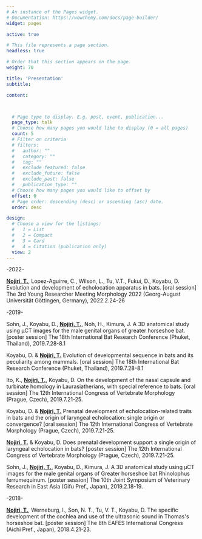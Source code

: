 ```yaml
---
# An instance of the Pages widget.
# Documentation: https://wowchemy.com/docs/page-builder/
widget: pages

active: true

# This file represents a page section.
headless: true

# Order that this section appears on the page.
weight: 70

title: 'Presentation'
subtitle:

content:



  # Page type to display. E.g. post, event, publication...
  page_type: talk
  # Choose how many pages you would like to display (0 = all pages)
  count: 5
  # Filter on criteria
  # filters:
  #   author: ""
  #   category: ""
  #   tag: ""
  #   exclude_featured: false
  #   exclude_future: false
  #   exclude_past: false
  #   publication_type: ""
  # Choose how many pages you would like to offset by
  offset: 0
  # Page order: descending (desc) or ascending (asc) date.
  order: desc

design:
  # Choose a view for the listings:
  #   1 = List
  #   2 = Compact
  #   3 = Card
  #   4 = Citation (publication only) 
  view: 2
---
```



-2022-

<U><B>Nojiri, T.</B></U>, Lopez-Aguirre, C., Wilson, L., Tu, V.T., Fukui, D., Koyabu, D. Evolution and development of echolocation apparatus in bats. [oral session] The 3rd Young Researcher Meeting Morphology 2022 (Georg-August Universität Göttingen, Germany), 2022.2.24-26

 
-2019-

Sohn, J., Koyabu, D., <U><B>Nojiri, T.</B></U>, Noh, H., Kimura, J. A 3D anatomical study using µCT images for the male genital organs of greater horseshoe bat. [poster session] The 18th International Bat Research Conference (Phuket, Thailand), 2019.7.28-8.1

Koyabu, D. & <U><B>Nojiri, T.</B></U> Evolution of developmental sequence in bats and its peculiarity among mammals. [oral session] The 18th International Bat Research Conference (Phuket, Thailand), 2019.7.28-8.1

Ito, K., <U><B>Nojiri, T.</B></U>, Koyabu, D. On the development of the nasal capsule and turbinate homology in Laurasiatherians, with special reference to bats. [oral session] The 12th International Congress of Vertebrate Morphology (Prague, Czech), 2019.7.21-25.

Koyabu, D. & <U><B>Nojiri, T.</B></U> Prenatal development of echolocation-related traits in bats and the origin of laryngeal echolocation: single origin or convergence? [oral session] The 12th International Congress of Vertebrate Morphology (Prague, Czech), 2019.7.21-25.

<U><B>Nojiri, T.</B></U> & Koyabu, D. Does prenatal development support a single origin of laryngeal echolocation in bats? [poster session] The 12th International Congress of Vertebrate Morphology (Prague, Czech), 2019.7.21-25.

Sohn, J., <U><B>Nojiri, T.</B></U>, Koyabu, D., Kimura, J. A 3D anatomical study using μCT images for the male genital organs of Greater horseshoe bat Rhinolophus ferrumequinum. [poster session] The 10th Joint Symposium of Veterinary Research in East Asia (Gifu Pref., Japan), 2019.2.18-19.

-2018-

<U><B>Nojiri, T.</B></U>, Werneburg, I., Son, N. T., Tu, V. T., Koyabu, D. The specific development of the cochlea and use of the ultrasonic sound in Thomas's horseshoe bat. [poster session] The 8th EAFES International Congress (Aichi Pref., Japan), 2018.4.21-23.
